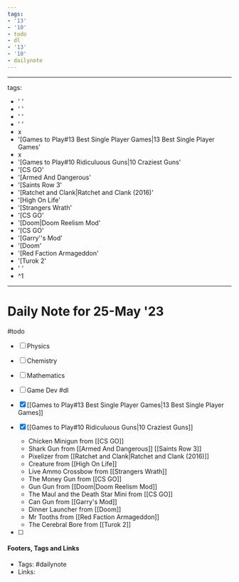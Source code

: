 ```yaml
---
tags:
- '13'
- '10'
- todo
- dl
- '13'
- '10'
- dailynote
---
```


---
tags:
- ' '
- ' '
- ' '
- ' '
- x
- '[Games to Play#13 Best Single Player Games|13 Best Single Player Games'
- x
- '[Games to Play#10 Ridiculuous Guns|10 Craziest Guns'
- '[CS GO'
- '[Armed And Dangerous'
- '[Saints Row 3'
- '[Ratchet and Clank|Ratchet and Clank (2016)'
- '[High On Life'
- '[Strangers Wrath'
- '[CS GO'
- '[Doom|Doom Reelism Mod'
- '[CS GO'
- '[Garry''s Mod'
- '[Doom'
- '[Red Faction Armageddon'
- '[Turok 2'
- ' '
- ^1
---


# Daily Note for 25-May '23
#todo
- [ ] Physics
- [ ] Chemistry
- [ ] Mathematics
- [ ] Game Dev
#dl 
- [x] [[Games to Play#13 Best Single Player Games|13 Best Single Player Games]]
- [x] [[Games to Play#10 Ridiculuous Guns|10 Craziest Guns]]
	- Chicken Minigun from [[CS GO]]
	- Shark Gun from [[Armed And Dangerous]] [[Saints Row 3]]
	- Pixelizer from [[Ratchet and Clank|Ratchet and Clank (2016)]]
	- Creature from [[High On Life]]
	- Live Ammo Crossbow from [[Strangers Wrath]]
	- The Money Gun from [[CS GO]]
	- Gun Gun from [[Doom|Doom Reelism Mod]]
	- The Maul and the Death Star Mini from [[CS GO]]
	- Can Gun from [[Garry's Mod]]
	- Dinner Launcher from [[Doom]]
	- Mr Tooths from [[Red Faction Armageddon]]
	- The Cerebral Bore from [[Turok 2]]

- [ ] 

#### Footers, Tags and Links
- Tags: #dailynote 
- Links: 

[^1]: